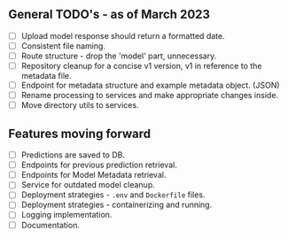 ## General TODO's - as of March 2023
- [ ] Upload model response should return a formatted date. 
- [ ] Consistent file naming.
- [ ] Route structure - drop the 'model' part, unnecessary.
- [ ] Repository cleanup for a concise v1 version, v1 in reference to the metadata file.
- [ ] Endpoint for metadata structure and example metadata object. (JSON)
- [ ] Rename processing to services and make appropriate changes inside.
- [ ] Move directory utils to services. 

## Features moving forward
- [ ] Predictions are saved to DB.
- [ ] Endpoints for previous prediction retrieval.
- [ ] Endpoints for Model Metadata retrieval. 
- [ ] Service for outdated model cleanup. 
- [ ] Deployment strategies - `.env` and `Dockerfile` files.
- [ ] Deployment strategies - containerizing and running.
- [ ] Logging implementation. 
- [ ] Documentation.